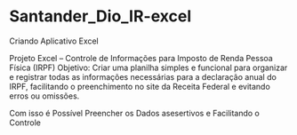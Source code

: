 # Santander_Dio_IR-excel
Criando Aplicativo Excel

Projeto Excel – Controle de Informações para Imposto de Renda Pessoa Física (IRPF)
Objetivo:
Criar uma planilha simples e funcional para organizar e registrar todas as informações necessárias para a declaração anual do IRPF, 
facilitando o preenchimento no site da Receita Federal e evitando erros ou omissões.

Com isso é Possível Preencher os Dados asesertivos e Facilitando o Controle


